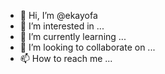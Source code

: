 - 👋 Hi, I’m @ekayofa
- 👀 I’m interested in ...
- 🌱 I’m currently learning ...
- 💞️ I’m looking to collaborate on ...
- 📫 How to reach me ...

<!---
ekayofa/ekayofa is a ✨ special ✨ repository because its `README.md` (this file) appears on your GitHub profile.
You can click the Preview link to take a look at your changes.
--->
